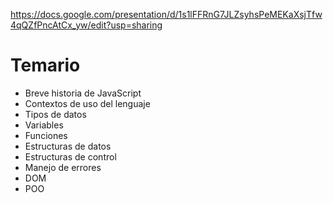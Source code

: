 https://docs.google.com/presentation/d/1s1lFFRnG7JLZsyhsPeMEKaXsjTfw4qQZfPncAtCx_yw/edit?usp=sharing

# Temario
* Breve historia de JavaScript
* Contextos de uso del lenguaje
* Tipos de datos
* Variables
* Funciones
* Estructuras de datos
* Estructuras de control
* Manejo de errores
* DOM
* POO

